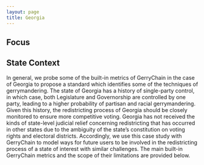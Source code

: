 ```yaml
---
layout: page
title: Georgia
---
```


## Focus

## State Context
In general, we probe some of the built-in metrics of GerryChain in the case of Georgia to propose a standard which identifies some of the techniques of gerrymandering. The state of Georgia has a history of single-party control, in which case, both Legislature and Governorship are controlled by one party, leading to a higher probability of partisan and racial gerrymandering. Given this history, the redistricting process of Georgia should be closely monitored to ensure more competitive voting. Georgia has not received the kinds of state-level judicial relief concerning redistricting that has occurred in other states due to the ambiguity of the state’s constitution on voting rights and electoral districts. Accordingly, we use this case study with GerryChain to model ways for future users to be involved in the redistricting process of a state of interest with similar challenges. The main built-in GerryChain metrics and the scope of their limitations are provided below.






